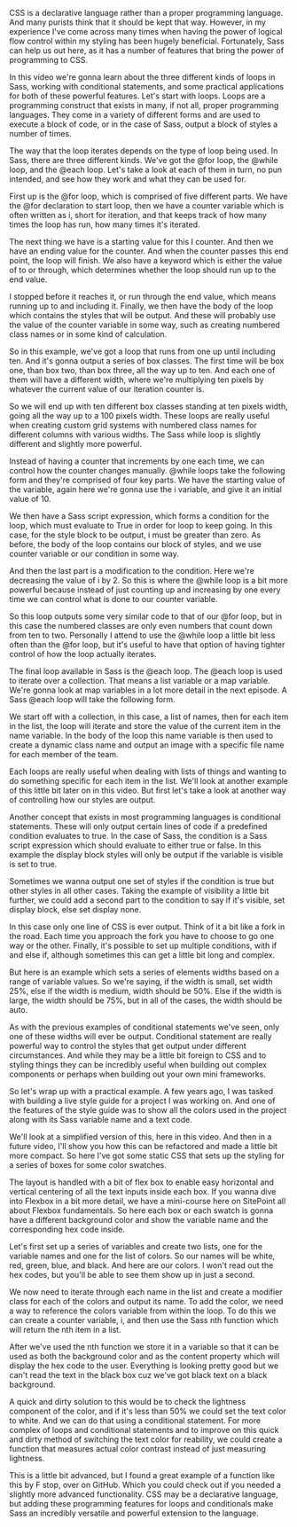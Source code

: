 CSS is a declarative language rather than a proper programming language. And many purists think that it should be kept that way. However, in my experience I've come across many times when having the power of logical flow control within my styling has been hugely beneficial. Fortunately, Sass can help us out here, as it has a number of features that bring the power of programming to CSS.

In this video we're gonna learn about the three different kinds of loops in Sass, working with conditional statements, and some practical applications for both of these powerful features. Let's start with loops. Loops are a programming construct that exists in many, if not all, proper programming languages. They come in a variety of different forms and are used to execute a block of code, or in the case of Sass, output a block of styles a number of times.

The way that the loop iterates depends on the type of loop being used. In Sass, there are three different kinds. We've got the @for loop, the @while loop, and the @each loop. Let's take a look at each of them in turn, no pun intended, and see how they work and what they can be used for.

First up is the @for loop, which is comprised of five different parts. We have the @for declaration to start loop, then we have a counter variable which is often written as i, short for iteration, and that keeps track of how many times the loop has run, how many times it's iterated.

The next thing we have is a starting value for this I counter. And then we have an ending value for the counter. And when the counter passes this end point, the loop will finish. We also have a keyword which is either the value of to or through, which determines whether the loop should run up to the end value.

I stopped before it reaches it, or run through the end value, which means running up to and including it. Finally, we then have the body of the loop which contains the styles that will be output. And these will probably use the value of the counter variable in some way, such as creating numbered class names or in some kind of calculation.

So in this example, we've got a loop that runs from one up until including ten. And it's gonna output a series of box classes. The first time will be box one, than box two, than box three, all the way up to ten. And each one of them will have a different width, where we're multiplying ten pixels by whatever the current value of our iteration counter is.

So we will end up with ten different box classes standing at ten pixels width, going all the way up to a 100 pixels width. These loops are really useful when creating custom grid systems with numbered class names for different columns with various widths. The Sass while loop is slightly different and slightly more powerful.

Instead of having a counter that increments by one each time, we can control how the counter changes manually. @while loops take the following form and they're comprised of four key parts. We have the starting value of the variable, again here we're gonna use the i variable, and give it an initial value of 10.

We then have a Sass script expression, which forms a condition for the loop, which must evaluate to True in order for loop to keep going. In this case, for the style block to be output, i must be greater than zero. As before, the body of the loop contains our block of styles, and we use counter variable or our condition in some way.

And then the last part is a modification to the condition. Here we're decreasing the value of i by 2. So this is where the @while loop is a bit more powerful because instead of just counting up and increasing by one every time we can control what is done to our counter variable.

So this loop outputs some very similar code to that of our @for loop, but in this case the numbered classes are only even numbers that count down from ten to two. Personally I attend to use the @while loop a little bit less often than the @for loop, but it's useful to have that option of having tighter control of how the loop actually iterates.

The final loop available in Sass is the @each loop. The @each loop is used to iterate over a collection. That means a list variable or a map variable. We're gonna look at map variables in a lot more detail in the next episode. A Sass @each loop will take the following form.

We start off with a collection, in this case, a list of names, then for each item in the list, the loop will iterate and store the value of the current item in the name variable. In the body of the loop this name variable is then used to create a dynamic class name and output an image with a specific file name for each member of the team.

Each loops are really useful when dealing with lists of things and wanting to do something specific for each item in the list. We'll look at another example of this little bit later on in this video. But first let's take a look at another way of controlling how our styles are output.

Another concept that exists in most programming languages is conditional statements. These will only output certain lines of code if a predefined condition evaluates to true. In the case of Sass, the condition is a Sass script expression which should evaluate to either true or false. In this example the display block styles will only be output if the variable is visible is set to true.

Sometimes we wanna output one set of styles if the condition is true but other styles in all other cases. Taking the example of visibility a little bit further, we could add a second part to the condition to say if it's visible, set display block, else set display none.

In this case only one line of CSS is ever output. Think of it a bit like a fork in the road. Each time you approach the fork you have to choose to go one way or the other. Finally, it's possible to set up multiple conditions, with if and else if, although sometimes this can get a little bit long and complex.

But here is an example which sets a series of elements widths based on a range of variable values. So we're saying, if the width is small, set width 25%, else if the width is medium, width should be 50%. Else if the width is large, the width should be 75%, but in all of the cases, the width should be auto.

As with the previous examples of conditional statements we've seen, only one of these widths will ever be output. Conditional statement are really powerful way to control the styles that get output under different circumstances. And while they may be a little bit foreign to CSS and to styling things they can be incredibly useful when building out complex components or perhaps when building out your own mini frameworks.

So let's wrap up with a practical example. A few years ago, I was tasked with building a live style guide for a project I was working on. And one of the features of the style guide was to show all the colors used in the project along with its Sass variable name and a text code.

We'll look at a simplified version of this, here in this video. And then in a future video, I'll show you how this can be refactored and made a little bit more compact. So here I've got some static CSS that sets up the styling for a series of boxes for some color swatches.

The layout is handled with a bit of flex box to enable easy horizontal and vertical centering of all the text inputs inside each box. If you wanna dive into Flexbox in a bit more detail, we have a mini-course here on SitePoint all about Flexbox fundamentals. So here each box or each swatch is gonna have a different background color and show the variable name and the corresponding hex code inside.

Let's first set up a series of variables and create two lists, one for the variable names and one for the list of colors. So our names will be white, red, green, blue, and black. And here are our colors. I won't read out the hex codes, but you'll be able to see them show up in just a second.

We now need to iterate through each name in the list and create a modifier class for each of the colors and output its name. To add the color, we need a way to reference the colors variable from within the loop. To do this we can create a counter variable, i, and then use the Sass nth function which will return the nth item in a list.

After we've used the nth function we store it in a variable so that it can be used as both the background color and as the content property which will display the hex code to the user. Everything is looking pretty good but we can't read the text in the black box cuz we've got black text on a black background.

A quick and dirty solution to this would be to check the lightness component of the color, and if it's less than 50% we could set the text color to white. And we can do that using a conditional statement. For more complex of loops and conditional statements and to improve on this quick and dirty method of switching the text color for reability, we could create a function that measures actual color contrast instead of just measuring lightness.

This is a little bit advanced, but I found a great example of a function like this by F stop, over on GitHub. Which you could check out if you needed a slightly more advanced functionality. CSS may be a declarative language, but adding these programming features for loops and conditionals make Sass an incredibly versatile and powerful extension to the language.

